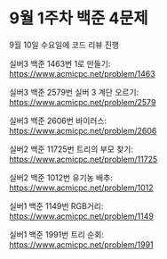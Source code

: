 # 9월 1주차 백준 4문제  
9월 10일 수요일에 코드 리뷰 진행  

실버3
백준 1463번 1로 만들기:  
https://www.acmicpc.net/problem/1463

실버3
백준 2579번 실버 3 계단 오르기:  
https://www.acmicpc.net/problem/2579

실버3
백준 2606번 바이러스:  
https://www.acmicpc.net/problem/2606

실버2
백준 11725번 트리의 부모 찾기:  
https://www.acmicpc.net/problem/11725

실버2
백준 1012번 유기농 배추:  
https://www.acmicpc.net/problem/1012

실버1
백준 1149번 RGB거리:  
https://www.acmicpc.net/problem/1149

실버1
백준 1991번 트리 순회:  
https://www.acmicpc.net/problem/1991
